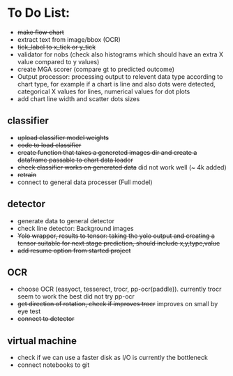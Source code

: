 # To Do List:
- ~~make flow chart~~
- extract text from image/bbox (OCR)
- ~~tick_label to x_tick or y_tick~~
- validator for nobs (check also histograms which should have an extra X value compared to y values)
- create MGA scorer (compare gt to predicted outcome)
- Output processor: processing output to relevent data type according to chart type,
for example if a chart is line and also dots were detected, categorical X values for lines,
numerical values for dot plots
- add chart line width and scatter dots sizes

## classifier
- ~~upload classifier model weights~~
- ~~code to load classifier~~
- ~~create function that takes a genereted images dir and create a dataframe passable to chart data loader~~
- ~~check classifier works on generated data~~ did not work well (~ 4k added)
- ~~retrain~~ 
- connect to general data processer (Full model)


## detector
- generate data to general detector
- check line detector: Background images 
- ~~Yolo wrapper, results to tensor: taking the yolo output and creating a tensor suitable for next stage prediction,
should include x,y,type,value~~
- ~~add resume option from started project~~

## OCR
- choose OCR (easyoct, tesserect, trocr, pp-ocr(paddle)). currently trocr seem to work the best did not try pp-ocr
- ~~get direction of rotation, check if improves trocr~~ improves on small by eye test
- ~~connect to detector~~


## virtual machine
- check if we can use a faster disk as I/O is currently the bottleneck
- connect notebooks to git
